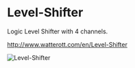 # Level-Shifter
Logic Level Shifter with 4 channels.

<http://www.watterott.com/en/Level-Shifter>

![Level-Shifter](https://raw.github.com/watterott/Level-Shifter/master/img/level-shifter.jpg)
